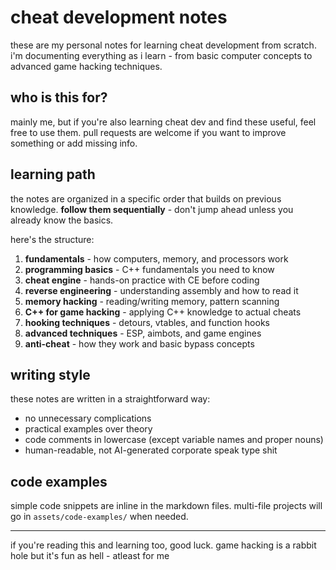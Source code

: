 # cheat development notes

these are my personal notes for learning cheat development from scratch. i'm documenting everything as i learn - from basic computer concepts to advanced game hacking techniques.

## who is this for?

mainly me, but if you're also learning cheat dev and find these useful, feel free to use them. pull requests are welcome if you want to improve something or add missing info.

## learning path

the notes are organized in a specific order that builds on previous knowledge. **follow them sequentially** - don't jump ahead unless you already know the basics.

here's the structure:

1. **fundamentals** - how computers, memory, and processors work
2. **programming basics** - C++ fundamentals you need to know
3. **cheat engine** - hands-on practice with CE before coding
4. **reverse engineering** - understanding assembly and how to read it
5. **memory hacking** - reading/writing memory, pattern scanning
6. **C++ for game hacking** - applying C++ knowledge to actual cheats
7. **hooking techniques** - detours, vtables, and function hooks
8. **advanced techniques** - ESP, aimbots, and game engines
9. **anti-cheat** - how they work and basic bypass concepts

## writing style

these notes are written in a straightforward way:
- no unnecessary complications
- practical examples over theory
- code comments in lowercase (except variable names and proper nouns)
- human-readable, not AI-generated corporate speak type shit

## code examples

simple code snippets are inline in the markdown files. multi-file projects will go in `assets/code-examples/` when needed.

---

if you're reading this and learning too, good luck. game hacking is a rabbit hole but it's fun as hell - atleast for me